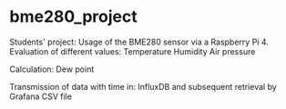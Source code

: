 # bme280_project
Students' project:
Usage of the BME280 sensor via a Raspberry Pi 4.
Evaluation of different values:
Temperature
Humidity
Air pressure

Calculation:
Dew point

Transmission of data with time in:
InfluxDB and subsequent retrieval by Grafana
CSV file

